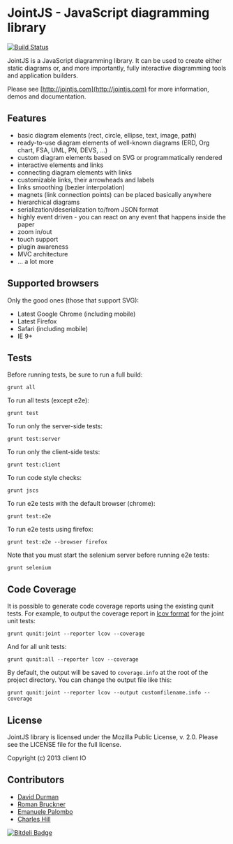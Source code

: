 JointJS - JavaScript diagramming library
========================================

[![Build Status](https://travis-ci.org/clientIO/joint.svg?branch=master)](https://travis-ci.org/clientIO/joint)

JointJS is a JavaScript diagramming library. It can be used to create either static diagrams or, and more
importantly, fully interactive diagramming tools and application builders.

Please see [http://jointjs.com](http://jointjs.com) for more information, demos and documentation.


Features
--------


* basic diagram elements (rect, circle, ellipse, text, image, path)
* ready-to-use diagram elements of well-known diagrams (ERD, Org chart, FSA, UML, PN, DEVS, ...)
* custom diagram elements based on SVG or programmatically rendered
* interactive elements and links
* connecting diagram elements with links
* customizable links, their arrowheads and labels
* links smoothing (bezier interpolation)
* magnets (link connection points) can be placed basically anywhere
* hierarchical diagrams
* serialization/deserialization to/from JSON format
* highly event driven - you can react on any event that happens inside the paper
* zoom in/out
* touch support
* plugin awareness
* MVC architecture
* ... a lot more


Supported browsers
------------------

Only the good ones (those that support SVG):

* Latest Google Chrome (including mobile)
* Latest Firefox
* Safari (including mobile)
* IE 9+


Tests
-----

Before running tests, be sure to run a full build:
```
grunt all
```

To run all tests (except e2e):
```
grunt test
```

To run only the server-side tests:
```
grunt test:server
```

To run only the client-side tests:
```
grunt test:client
```

To run code style checks:
```
grunt jscs
```

To run e2e tests with the default browser (chrome):
```
grunt test:e2e
```

To run e2e tests using firefox:
```
grunt test:e2e --browser firefox
```

Note that you must start the selenium server before running e2e tests:
```
grunt selenium
```


Code Coverage
-------------

It is possible to generate code coverage reports using the existing qunit tests. For example, to output the coverage report in [lcov format](http://ltp.sourceforge.net/coverage/lcov/geninfo.1.php) for the joint unit tests:
```
grunt qunit:joint --reporter lcov --coverage
```

And for all unit tests:
```
grunt qunit:all --reporter lcov --coverage
```

By default, the output will be saved to `coverage.info` at the root of the project directory. You can change the output file like this:
```
grunt qunit:joint --reporter lcov --output customfilename.info --coverage
```


License
-------

JointJS library is licensed under the Mozilla Public License, v. 2.0. Please see the LICENSE file for the full license.

Copyright (c) 2013 client IO


Contributors
------------

- [David Durman](http://github.com/DavidDurman)
- [Roman Bruckner](http://github.com/kumilingus)
- [Emanuele Palombo](http://github.com/elbowz)
- [Charles Hill](http://github.com/chill117)


[![Bitdeli Badge](https://d2weczhvl823v0.cloudfront.net/DavidDurman/joint/trend.png)](https://bitdeli.com/free "Bitdeli Badge")

